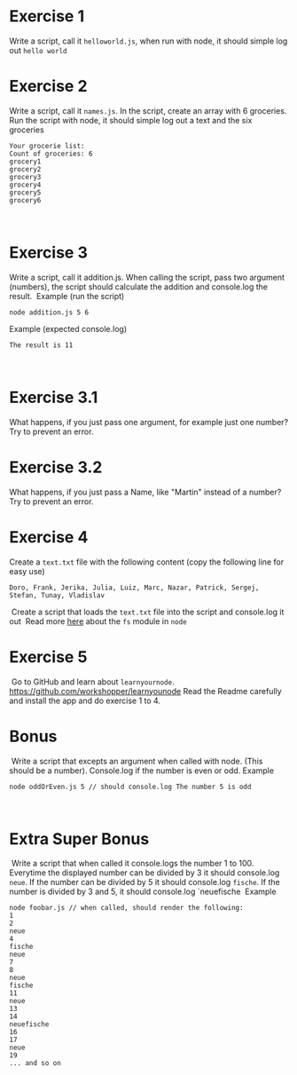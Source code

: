 # Exercise 1

Write a script, call it `helloworld.js`, when run with node, it should simple log out `hello world`
​

# Exercise 2

Write a script, call it `names.js`. In the script, create an array with 6 groceries. Run the script with node, it should simple log out a text and the six groceries

```
Your grocerie list:
Count of groceries: 6
grocery1
grocery2
grocery3
grocery4
grocery5
grocery6
```

​

# Exercise 3

Write a script, call it addition.js. When calling the script, pass two argument (numbers), the script should calculate the addition and console.log the result.
​
Example (run the script)

```
node addition.js 5 6
```

Example (expected console.log)

```
The result is 11
```

​

# Exercise 3.1

What happens, if you just pass one argument, for example just one number? Try to prevent an error.
​

# Exercise 3.2

What happens, if you just pass a Name, like "Martin" instead of a number? Try to prevent an error.
​

# Exercise 4

Create a `text.txt` file with the following content (copy the following line for easy use)
​

```
Doro, Frank, Jerika, Julia, Luiz, Marc, Nazar, Patrick, Sergej, Stefan, Tunay, Vladislav
```

​
Create a script that loads the `text.txt` file into the script and console.log it out
​
Read more [here](https://nodejs.dev/en/learn/reading-files-with-nodejs/) about the `fs` module in `node`
​
​

# Exercise 5

​
Go to GitHub and learn about `learnyournode`. https://github.com/workshopper/learnyounode
Read the Readme carefully and install the app and do exercise 1 to 4.
​

# Bonus

​
Write a script that excepts an argument when called with node. (This should be a number). Console.log if the number is even or odd.
​
Example

```
node oddOrEven.js 5 // should console.log The number 5 is odd
```

​

# Extra Super Bonus

​
Write a script that when called it console.logs the number 1 to 100. Everytime the displayed number can be divided by 3 it should console.log `neue`. If the number can be divided by 5 it should console.log `fische`. If the number is divided by 3 and 5, it should console.log `neuefische
​
Example

```
node foobar.js // when called, should render the following:
1
2
neue
4
fische
neue
7
8
neue
fische
11
neue
13
14
neuefische
16
17
neue
19
... and so on
```
